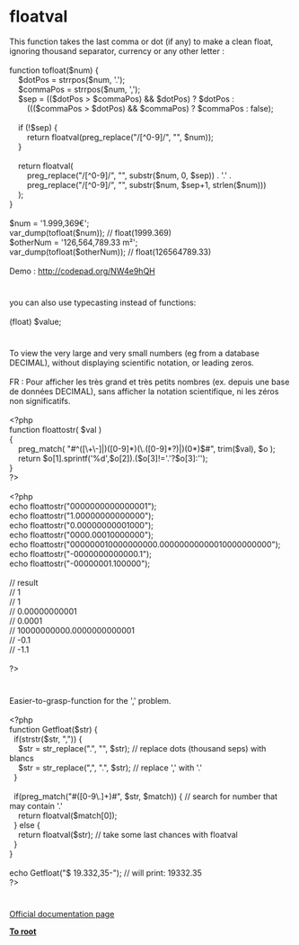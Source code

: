 # floatval




<div class="phpcode"><span class="html">
This function takes the last comma or dot (if any) to make a clean float, ignoring thousand separator, currency or any other letter :<br><br>function tofloat($num) {<br>&#xA0; &#xA0; $dotPos = strrpos($num, &apos;.&apos;);<br>&#xA0; &#xA0; $commaPos = strrpos($num, &apos;,&apos;);<br>&#xA0; &#xA0; $sep = (($dotPos &gt; $commaPos) &amp;&amp; $dotPos) ? $dotPos : <br>&#xA0; &#xA0; &#xA0; &#xA0; ((($commaPos &gt; $dotPos) &amp;&amp; $commaPos) ? $commaPos : false);<br>&#xA0;&#xA0; <br>&#xA0; &#xA0; if (!$sep) {<br>&#xA0; &#xA0; &#xA0; &#xA0; return floatval(preg_replace(&quot;/[^0-9]/&quot;, &quot;&quot;, $num));<br>&#xA0; &#xA0; } <br><br>&#xA0; &#xA0; return floatval(<br>&#xA0; &#xA0; &#xA0; &#xA0; preg_replace(&quot;/[^0-9]/&quot;, &quot;&quot;, substr($num, 0, $sep)) . &apos;.&apos; .<br>&#xA0; &#xA0; &#xA0; &#xA0; preg_replace(&quot;/[^0-9]/&quot;, &quot;&quot;, substr($num, $sep+1, strlen($num)))<br>&#xA0; &#xA0; );<br>}<br><br>$num = &apos;1.999,369&#x20AC;&apos;;<br>var_dump(tofloat($num)); // float(1999.369)<br>$otherNum = &apos;126,564,789.33 m&#xB2;&apos;;<br>var_dump(tofloat($otherNum)); // float(126564789.33)<br><br>Demo : <a href="http://codepad.org/NW4e9hQH" rel="nofollow" target="_blank">http://codepad.org/NW4e9hQH</a></span>
</div>
  

#


<div class="phpcode"><span class="html">
you can also use typecasting instead of functions:<br><br>(float) $value;</span>
</div>
  

#


<div class="phpcode"><span class="html">
To view the very large and very small numbers (eg from a database DECIMAL), without displaying scientific notation, or leading zeros.<br><br>FR : Pour afficher les tr&#xE8;s grand et tr&#xE8;s petits nombres (ex. depuis une base de donn&#xE9;es DECIMAL), sans afficher la notation scientifique, ni les z&#xE9;ros non significatifs.<br><br><span class="default">&lt;?php<br></span><span class="keyword">function </span><span class="default">floattostr</span><span class="keyword">( </span><span class="default">$val </span><span class="keyword">)<br>{<br>&#xA0; &#xA0; </span><span class="default">preg_match</span><span class="keyword">( </span><span class="string">&quot;#^([\+\-]|)([0-9]*)(\.([0-9]*?)|)(0*)$#&quot;</span><span class="keyword">, </span><span class="default">trim</span><span class="keyword">(</span><span class="default">$val</span><span class="keyword">), </span><span class="default">$o </span><span class="keyword">);<br>&#xA0; &#xA0; return </span><span class="default">$o</span><span class="keyword">[</span><span class="default">1</span><span class="keyword">].</span><span class="default">sprintf</span><span class="keyword">(</span><span class="string">&apos;%d&apos;</span><span class="keyword">,</span><span class="default">$o</span><span class="keyword">[</span><span class="default">2</span><span class="keyword">]).(</span><span class="default">$o</span><span class="keyword">[</span><span class="default">3</span><span class="keyword">]!=</span><span class="string">&apos;.&apos;</span><span class="keyword">?</span><span class="default">$o</span><span class="keyword">[</span><span class="default">3</span><span class="keyword">]:</span><span class="string">&apos;&apos;</span><span class="keyword">);<br>}<br></span><span class="default">?&gt;<br></span><br><span class="default">&lt;?php<br></span><span class="keyword">echo </span><span class="default">floattostr</span><span class="keyword">(</span><span class="string">&quot;0000000000000001&quot;</span><span class="keyword">);<br>echo </span><span class="default">floattostr</span><span class="keyword">(</span><span class="string">&quot;1.00000000000000&quot;</span><span class="keyword">);<br>echo </span><span class="default">floattostr</span><span class="keyword">(</span><span class="string">&quot;0.00000000001000&quot;</span><span class="keyword">);<br>echo </span><span class="default">floattostr</span><span class="keyword">(</span><span class="string">&quot;0000.00010000000&quot;</span><span class="keyword">);<br>echo </span><span class="default">floattostr</span><span class="keyword">(</span><span class="string">&quot;000000010000000000.00000000000010000000000&quot;</span><span class="keyword">);<br>echo </span><span class="default">floattostr</span><span class="keyword">(</span><span class="string">&quot;-0000000000000.1&quot;</span><span class="keyword">);<br>echo </span><span class="default">floattostr</span><span class="keyword">(</span><span class="string">&quot;-00000001.100000&quot;</span><span class="keyword">);<br><br></span><span class="comment">// result<br>// 1<br>// 1<br>// 0.00000000001<br>// 0.0001<br>// 10000000000.0000000000001<br>// -0.1<br>// -1.1<br><br></span><span class="default">?&gt;</span>
</span>
</div>
  

#


<div class="phpcode"><span class="html">
Easier-to-grasp-function for the &apos;,&apos; problem.
<br>
<br><span class="default">&lt;?php
<br></span><span class="keyword">function </span><span class="default">Getfloat</span><span class="keyword">(</span><span class="default">$str</span><span class="keyword">) {
<br>&#xA0; if(</span><span class="default">strstr</span><span class="keyword">(</span><span class="default">$str</span><span class="keyword">, </span><span class="string">&quot;,&quot;</span><span class="keyword">)) {
<br>&#xA0; &#xA0; </span><span class="default">$str </span><span class="keyword">= </span><span class="default">str_replace</span><span class="keyword">(</span><span class="string">&quot;.&quot;</span><span class="keyword">, </span><span class="string">&quot;&quot;</span><span class="keyword">, </span><span class="default">$str</span><span class="keyword">); </span><span class="comment">// replace dots (thousand seps) with blancs
<br>&#xA0; &#xA0; </span><span class="default">$str </span><span class="keyword">= </span><span class="default">str_replace</span><span class="keyword">(</span><span class="string">&quot;,&quot;</span><span class="keyword">, </span><span class="string">&quot;.&quot;</span><span class="keyword">, </span><span class="default">$str</span><span class="keyword">); </span><span class="comment">// replace &apos;,&apos; with &apos;.&apos;
<br>&#xA0; </span><span class="keyword">}
<br>&#xA0; 
<br>&#xA0; if(</span><span class="default">preg_match</span><span class="keyword">(</span><span class="string">&quot;#([0-9\.]+)#&quot;</span><span class="keyword">, </span><span class="default">$str</span><span class="keyword">, </span><span class="default">$match</span><span class="keyword">)) { </span><span class="comment">// search for number that may contain &apos;.&apos;
<br>&#xA0; &#xA0; </span><span class="keyword">return </span><span class="default">floatval</span><span class="keyword">(</span><span class="default">$match</span><span class="keyword">[</span><span class="default">0</span><span class="keyword">]);
<br>&#xA0; } else {
<br>&#xA0; &#xA0; return </span><span class="default">floatval</span><span class="keyword">(</span><span class="default">$str</span><span class="keyword">); </span><span class="comment">// take some last chances with floatval
<br>&#xA0; </span><span class="keyword">}
<br>}
<br>
<br>echo </span><span class="default">Getfloat</span><span class="keyword">(</span><span class="string">&quot;$ 19.332,35-&quot;</span><span class="keyword">); </span><span class="comment">// will print: 19332.35
<br></span><span class="default">?&gt;</span>
</span>
</div>
  

#

[Official documentation page](https://www.php.net/manual/en/function.floatval.php)

**[To root](/README.md)**